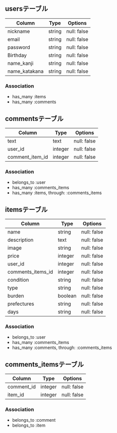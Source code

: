 ## usersテーブル
|Column|Type|Options|
|------|----|-------|
|nickname|string|null: false|
|email|string|null: false|
|password|string|null: false|
|Birthday|string|null: false|
|name_kanji|string|null: false|
|name_katakana|string|null: false|
### Association
- has_many :items
- has_many :comments

## commentsテーブル
|Column|Type|Options|
|------|----|-------|
|text|text|null: false|
|user_id|integer|null: false|
|comment_item_id|integer|null: false|
### Association
- belongs_to :user
- has_many :comments_items
- has_many :items, through: :comments_items

## itemsテーブル
|Column|Type|Options|
|------|----|-------|
|name|string|null: false|
|description|text|null: false|
|image|string|null: false|
|price|integer|null: false|
|user_id|integer|null: false|
|comments_items_id|integer|null: false|
|condition|string|null: false|
|type|string|null: false|
|burden|boolean|null: false|
|prefectures|string|null: false|
|days|string|null: false|
### Association
- belongs_to :user
- has_many :comments_items
- has_many :comments, through: :comments_items

## comments_itemsテーブル
|Column|Type|Options|
|------|----|-------|
|comment_id|integer|null: false|
|item_id|integer|null: false|
### Association
- belongs_to :comment
- belongs_to :item
